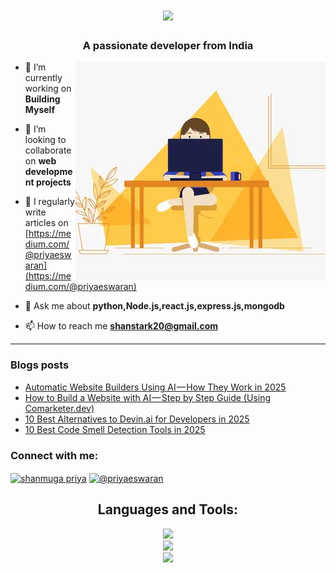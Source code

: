 <h1 align="center">
    <img src="https://readme-typing-svg.herokuapp.com/?font=Righteous&size=35&center=true&vCenter=true&width=500&height=70&duration=4000&lines=Hi+There!+👋;+I'm+Shanmuga+Priya!;" />
</h1>

<h3 align="center">A passionate developer from India</h3>
<img alt="profile gif" align="right" src=".github/workflows/ezgif.com-resize (1).webp">


- 🔭 I’m currently working on **Building Myself**

- 👯 I’m looking to collaborate on **web development projects**

- 📝 I regularly write articles on [https://medium.com/@priyaeswaran](https://medium.com/@priyaeswaran)

- 💬 Ask me about **python,Node.js,react.js,express.js,mongodb**

- 📫 How to reach me **shanstark20@gmail.com**

<hr>

### Blogs posts
<!-- BLOG-POST-LIST:START -->
- [Automatic Website Builders Using AI — How They Work in 2025](https://medium.com/codetodeploy/automatic-website-builders-using-ai-how-they-work-in-2025-198c1677f478?source=rss-97f138d31355------2)
- [How to Build a Website with AI — Step by Step Guide &lpar;Using Comarketer.dev&rpar;](https://medium.com/codetodeploy/how-to-build-a-website-with-ai-step-by-step-guide-using-comarketer-dev-bea702595df3?source=rss-97f138d31355------2)
- [10 Best Alternatives to Devin.ai for Developers in 2025](https://ai.plainenglish.io/10-best-alternatives-to-devin-ai-for-developers-in-2025-41a6e20f50db?source=rss-97f138d31355------2)
- [10 Best Code Smell Detection Tools in 2025](https://code.likeagirl.io/10-best-code-smell-detection-tools-in-2025-f1c38a3c51d4?source=rss-97f138d31355------2)
<!-- BLOG-POST-LIST:END -->



<h3 align="left">Connect with me:</h3>
<p align="left">
<a href="https://www.linkedin.com/in/shanmuga-priya-e-tech2" target="blank"><img align="center" src="https://raw.githubusercontent.com/rahuldkjain/github-profile-readme-generator/master/src/images/icons/Social/linked-in-alt.svg" alt="shanmuga priya" height="30" width="40" /></a>
<a href="https://medium.com/@priyaeswaran" target="blank"><img align="center" src="https://raw.githubusercontent.com/rahuldkjain/github-profile-readme-generator/master/src/images/icons/Social/medium.svg" alt="@priyaeswaran" height="30" width="40" /></a>
</p>


<h2 align="center">Languages and Tools:</h2>

<div align="center">
    <img src="https://skillicons.dev/icons?i=html,css,javascript,react,nodejs,express" /><br>
    <img src="https://skillicons.dev/icons?i=redux,tailwindcss,python,flask,mongodb,pug" /><br>
    <img src ="https://skillicons.dev/icons?i=vscode,github,git,postman" /><br>
</div>






